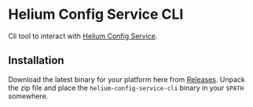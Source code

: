 # Helium Config Service CLI

Cli tool to interact with [Helium Config Service](https://github.com/helium/oracles/tree/main/iot_config).

## Installation


Download the latest binary for your platform here from
[Releases](https://github.com/helium/helium-config-service-cli/releases/latest). Unpack
the zip file and place the `helium-config-service-cli` binary in your `$PATH`
somewhere.
